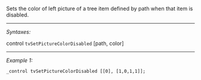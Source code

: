 Sets the color of left picture of a tree item defined by path when that item is disabled.


---
*Syntaxes:*

control `tvSetPictureColorDisabled` [path, color]

---
*Example 1:*

```sqf
_control tvSetPictureColorDisabled [[0], [1,0,1,1]];
```